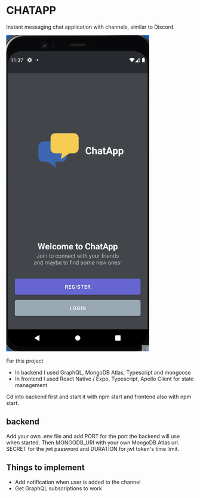 # CHATAPP

Instant messaging chat application with channels, similar to Discord.

![Gif](Chatapp.gif)

For this project

- In backend I used GraphQL, MongoDB Atlas, Typescript and mongoose
- In frontend I used React Native / Expo, Typescript, Apollo Client for state management

Cd into backend first and start it with npm start and frontend also with npm start.

## backend

Add your own .env file and add PORT for the port the backend will use when started. Then MONGODB_URI with your own MongoDB Atlas url. SECRET for the jwt password and DURATION for jwt token's time limit.

## Things to implement

- Add notification when user is added to the channel
- Get GraphQL subscriptions to work
